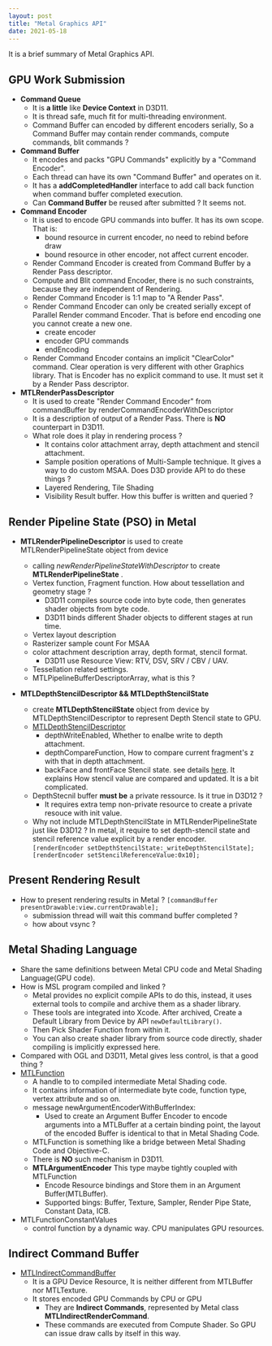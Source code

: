 ```yaml
---
layout: post
title: "Metal Graphics API" 
date: 2021-05-18
---
```

It is a brief summary of Metal Graphics API.

## GPU Work Submission
- **Command Queue**
  - It is **a little** like **Device Context** in D3D11.
  - It is thread safe, much fit for multi-threading environment.
  - Command Buffer can encoded by different encoders serially, So a Command Buffer may contain render commands, compute commands, blit commands ? 
- **Command Buffer**
  - It encodes and packs "GPU Commands" explicitly by a "Command Encoder".
  - Each thread can have its own "Command Buffer" and operates on it.
  - It has a **addCompletedHandler** interface to add call back function when command buffer completed execution.
  - Can **Command Buffer** be reused after submitted ? It seems not.
- **Command Encoder**
  - It is used to encode GPU commands into buffer. It has its own scope. That is:
    - bound resource in current encoder, no need to rebind before draw
    - bound resource in other encoder, not affect current encoder.
  - Render Command Encoder is created from Command Buffer by a Render Pass descriptor.
  - Compute and Blit command Encoder, there is no such constraints, because they are independent of Rendering.
  - Render Command Encoder is 1:1 map to "A Render Pass". 
  - Render Command Encoder can only be created serially except of Parallel Render command Encoder. That is before end encoding one you cannot create a new one.
    - create encoder
    - encoder GPU commands
    - endEncoding
  - Render Command Encoder contains an implicit "ClearColor" command. Clear operation is very different with other Graphics library. That is Encoder has no explicit command to use. It must set it by a Render Pass descriptor.
- **MTLRenderPassDescriptor**
  - It is used to create "Render Command Encoder" from commandBuffer by renderCommandEncoderWithDescriptor
  - It is a description of output of a Render Pass. There is **NO** counterpart in D3D11.
  - What role does it play in rendering process ?
    - It contains color attachment array, depth attachment and stencil attachment. 
    - Sample position operations of Multi-Sample technique. It gives a way to do custom MSAA. Does D3D provide API to do these things ? 
    - Layered Rendering, Tile Shading 
    - Visibility Result buffer. How this buffer is written and queried ?
## Render Pipeline State (PSO) in Metal
- **MTLRenderPipelineDescriptor** is used to create MTLRenderPipelineState object from device
  - calling *newRenderPipelineStateWithDescriptor* to create **MTLRenderPipelineState** .
  - Vertex function, Fragment function. How about tessellation and geometry stage ?
      - D3D11 compiles source code into byte code, then generates shader objects from byte code.
      - D3D11 binds different Shader objects to  different stages at run time.
  - Vertex layout description
  - Rasterizer sample count For MSAA
  - color attachment description array, depth format, stencil format. 
    - D3D11 use Resource View: RTV, DSV, SRV / CBV / UAV.
  - Tessellation related settings.
  - MTLPipelineBufferDescriptorArray, what is this ?

- **MTLDepthStencilDescriptor && MTLDepthStencilState** 
  - create **MTLDepthStencilState** object from device by MTLDepthStencilDescriptor to represent Depth Stencil state to GPU.
  - [MTLDepthStencilDescriptor](https://developer.apple.com/documentation/metal/mtldepthstencildescriptor?language=objc)
    - depthWriteEnabled, Whether to enalbe write to depth attachment.
    - depthCompareFunction, How to compare current fragment's z with that in depth attachment.
    - backFace and frontFace Stencil state. see details [here](https://developer.apple.com/documentation/metal/mtlstencildescriptor?language=objc). It explains How stencil value are compared and updated. It is a bit complicated.
  - DepthStecnil buffer **must be** a private ressource. Is it true in D3D12 ?  
    - It requires extra temp non-private resource to create a private resouce with init value.
  -  Why not include MTLDepthStencilState in MTLRenderPipelineState just like D3D12 ?  In metal, it require to set           depth-stencil state and stencil reference value explicit by a render encoder.  
  `[renderEncoder setDepthStencilState:_writeDepthStencilState]; [renderEncoder setStencilReferenceValue:0x10];`

## Present Rendering Result
- How to present rendering results in Metal ? `[commandBuffer presentDrawable:view.currentDrawable];`
  - submission thread will wait this command buffer completed ?
  - how about vsync ?

## Metal Shading Language
- Share the same definitions between Metal CPU code and Metal Shading Language(GPU code).
- How is MSL program compiled and linked ? 
    - Metal provides no explicit compile APIs to do this, instead, it uses external tools to compile and archive them as a shader library.
    - These tools are integrated into Xcode. After archived, Create a Default Library from Device by API `newDefaultLibrary()`.
    - Then Pick Shader Function from within it.
    - You can also create shader library from source code directly, shader compiling is implicitly expressed here. 
- Compared with OGL and D3D11, Metal gives less control, is that a good thing ?
- [MTLFunction](https://developer.apple.com/documentation/metal/mtlfunction?language=objc)
  - A handle to to compiled intermediate Metal Shading code.
  - It contains information of intermediate byte code, function type, vertex attribute and so on.
  - message newArgumentEncoderWithBufferIndex: 
    - Used to create an Argument Buffer Encoder to encode arguments into a MTLBuffer at a certain binding point, the layout of the encoded Buffer is identical to that in Metal Shading Code.
  - MTLFunction is something like a bridge between Metal Shading Code and Objective-C.
  - There is **NO** such mechanism in D3D11.
  - **MTLArgumentEncoder** This type maybe tightly coupled with MTLFunction
    - Encode Resource bindings and Store them in an Argument Buffer(MTLBuffer).
    - Supported bings: Buffer, Texture, Sampler, Render Pipe State, Constant Data, ICB.
- MTLFunctionConstantValues
  - control function by a dynamic way. CPU manipulates GPU resources.

## Indirect Command Buffer
- [MTLIndirectCommandBuffer](https://developer.apple.com/documentation/metal/mtlindirectcommandbuffer?language=objc)
  - It is a GPU Device Resource, It is neither different from MTLBuffer nor MTLTexture.
  - It stores encoded GPU Commands by CPU or GPU
    - They are **Indirect Commands**, represented by Metal class **MTLIndirectRenderCommand**.
    - These commands are executed from Compute Shader. So GPU can issue draw calls by itself in this way.

